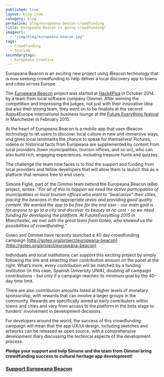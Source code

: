 ```yaml
---
published: true
layout: blog-item
category: blog
permalink: blog/europeana-beacon-crowdfunding
title: Europeana Beacon is going crowdfunding!
imageurl: 
  - "/img/blog/europeana-beacon.jpg"
tags: 
  - Crowdfunding
  - Tourism
secondarytags:
  - Europeana Creative
---
```

Europeana Beacon is an exciting new project using iBeacon technology that is now seeking crowdfunding to help deliver a local discovery app to towns and cities across Europe.

The [Europeana Beacon](http://www.europeanabeacon.com/) project was started at [Hack4Pisa](http://www.eventbrite.it/e/hack4pisa-registration-12152387117) in October 2014 by a team from local software company Oimmei. After winning the competition and impressing the judges, not just with their innovative idea but also their strong team, they went on to be finalists at the second Apps4Europe international business lounge at the [Future Everything festival](http://futureeverything.org/) in Manchester in February 2015.

At the heart of Europeana Beacon is a mobile app that uses iBeacon technology to let users to discover local culture in new and immersive ways, and gives local landmarks the chance to speak for themselves! Pictures, videos or historical facts from Europeana are supplemented by content from local providers (town municipalities, tourism offices, and so on), who can also build rich, engaging experiences, including treasure hunts and quizzes.

The challenge the team now faces is to find the support and funding from local providers and fellow developers that will allow them to launch this as a platform that remains free to end users.

Simone Figlié, part of the Oimmei team behind the Europeana Beacon (eBe) project, writes:
*“For all of this to happen we need the active participation of municipalities or local tourism offices who want to “beaconize” their cities, placing the beacons in the appropriate areas and providing good quality content. We wanted the app to be free for the end user - our main goal is for anyone to go to a city and discover its beauty at no cost - so we need funding for developing the platform. At FutureEverything 2015 in Manchester, we met with the great team from Goteo, who showed us the possibilities of crowdfunding.”*

Goteo and Oimmei have recently launched a 40 day crowdfunding campaign [http://goteo.org/project/europeana-beacon](http://goteo.org/project/europeana-beacon)

Individuals and local institutions can support this exciting project by simply following the link and selecting their contribution amount on the panel at the right. What’s more, every contribution will be matched by a funding institution (in this case, Spanish University UNIA), doubling all campaign contributions - but only if a campaign reaches its minimum goal by the 40-day time limit. 

There are also contribution amounts listed at higher levels of monetary sponsorship, with rewards that can involve a larger groups in the community. Rewards are specifically aimed at early contributors within towns and cities and vary from access to the platform in the beta stage to funders’ involvement in development decisions. 

For developers around the world, the success of this crowdfunding campaign will mean that the app UX/UI design, including sketches and artworks can be released as open source,  with a comprehensive development diary discussing the technical aspects of the development process.

**Pledge your support and help Simone and the team from Oimmei bring crowdfunding success to cultural heritage app development!**

### [Support Europeana Beacon](http://goteo.org/project/europeana-beacon)
